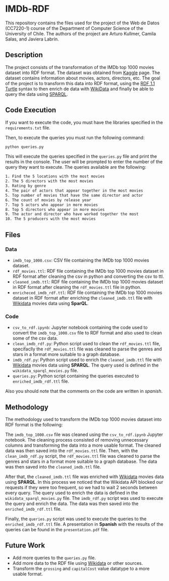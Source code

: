 # IMDb-RDF
This repository contains the files used for the project of the Web de Datos (CC7220-1) course of the Department of Computer Science of the University of Chile. The authors of the project are Arturo Kullmer, Camila Salas, and Javiera Labrín.

## Description
The project consists of the transformation of the IMDb top 1000 movies dataset into RDF format. The dataset was obtained from [Kaggle](https://www.kaggle.com/datasets/harshitshankhdhar/imdb-dataset-of-top-1000-movies-and-tv-shows) page. The dataset contains information about movies, actors, directors, etc. The goal of the project is to transform this data into RDF format, using the [RDF 1.1 Turtle](https://www.w3.org/TR/turtle/) syntax to then enrich de data with [WikiData](https://query.wikidata.org/sparql) and finally be able to query the data using [SPARQL](https://www.w3.org/TR/sparql11-query/).

## Code Execution

If you want to execute the code, you must have the libraries specified in the `requirements.txt` file. 

Then, to execute the queries you must run the following command:

```bash
python queries.py
```

This will execute the queries specified in the `queries.py` file and print the results in the console.  The user will be prompted to enter the number of the query they want to execute. The queries available are the following:

```bash
1. Find the 5 locations with the most movies
2. The 5 directors with the most movies
3. Rating by genre
4. The pair of actors that appear together in the most movies
5. Top number of movies that have the same director and actor
6. The count of movies by release year
7. Top 5 actors who appear in more movies
8. Top 5 directors who appear in more movies
9. The actor and director who have worked together the most
10. The 5 producers with the most movies
```

## Files

### Data
- `imdb_top_1000.csv`: CSV file containing the IMDb top 1000 movies dataset.
- `rdf_movies.ttl`: RDF file containing the IMDb top 1000 movies dataset in RDF format after cleaning the csv in python and converting the csv to ttl.
- `cleaned_imdb.ttl`: RDF file containing the IMDb top 1000 movies dataset in RDF format after cleaning the `rdf_movies.ttl` file in python.
- `enricheced_imdb_rdf.ttl`: RDF file containing the IMDb top 1000 movies dataset in RDF format after enriching the `cleaned_imdb.ttl` file with [Wikidata](https://query.wikidata.org/sparql) movies data using **SparQL**.

### Code
- `csv_to_rdf.ipynb`: Jupyter notebook containing the code used to convert the `imdb_top_1000.csv` file to RDF format and also used to clean some of the csv data.
- `clean_imdb_rdf.py`: Python script used to clean the `rdf_movies.ttl` file, specifaclly the `rdf_movies.ttl` file was cleaned to parse the genres and stars in a format more suitable to a graph database.
- `imdb_rdf.py`: Python script used to enrich the `cleaned_imdb.ttl` file with [Wikidata](https://query.wikidata.org/sparql) movies data using **SPARQL**. The query used is defined in the `wikidata_sparql_movies.py` file.
- `queries.py`: Python script containing the queries executed to `enriched_imdb_rdf.ttl` file.

Also you should note that the comments on the code are written in *spanish*.

## Methodology

The methodology used to transform the IMDb top 1000 movies dataset into RDF format is the following:

The `imdb_top_1000.csv` file was cleaned using the `csv_to_rdf.ipynb` Jupyter notebook. The cleaning process consisted of removing unnecessary columns and transforming the data into a more usable format. The cleaned data was then saved into the `rdf_movies.ttl` file. Then, with the `clean_imdb_rdf.py` script, the `rdf_movies.ttl` file was cleaned to parse the genres and stars in a format more suitable to a graph database. The data was then saved into the `cleaned_imdb.ttl` file. 

After that, the `cleaned_imdb.ttl` file was enriched with [Wikidata](https://query.wikidata.org/sparql) movies data using **SPARQL**. In this process we noticed that the Wikidata API blocked our requests if they were too frequent, so we had to wait 2 seconds between every query. The query used to enrich the data is defined in the `wikidata_sparql_movies.py` file. The `imdb_rdf.py` script was used to execute the query and enrich the data. The data was then saved into the `enriched_imdb_rdf.ttl` file.

Finally, the `queries.py` script was used to execute the queries to the `enriched_imdb_rdf.ttl` file. A presentation in **Spanish** with the results of the queries can be found in the `presentation.pdf` file.

## Future Work
- Add more queries to the `queries.py` file.
- Add more data to the RDF file using [Wikidata](https://query.wikidata.org/sparql) or other sources.
- Transform the `grossing` and `capitalCost` value datatype to a more usable format.
